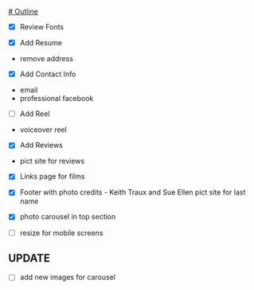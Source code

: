 <a href="https://jamesfitzgeraldactor.github.io" target="_blank"># Outline</a>

- [x] Review Fonts

- [x] Add Resume
- remove address

- [x] Add Contact Info
- email
- professional facebook

- [ ] Add Reel
- voiceover reel

- [x] Add Reviews
- pict site for reviews

- [x] Links page for films

- [x] Footer with photo credits - Keith Traux and Sue Ellen pict site for last name

- [x] photo carousel in top section

- [ ] resize for mobile screens




## UPDATE

- [ ] add new images for carousel
